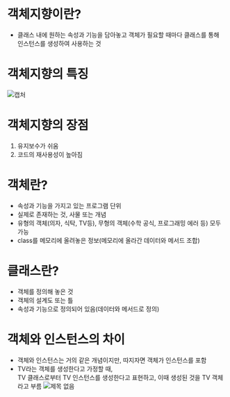 # 객체지향이란?
  - 클래스 내에 원하는 속성과 기능을 담아놓고 객체가 필요할 때마다 클래스를 통해 인스턴스를 생성하여 사용하는 것

# 객체지향의 특징
![캡처](https://github.com/user-attachments/assets/59d3ac41-4601-4048-850d-d1b3273f6f44)

# 객체지향의 장점
   1. 유지보수가 쉬움
   2. 코드의 재사용성이 높아짐

# 객체란?
  - 속성과 기능을 가지고 있는 프로그램 단위
  - 실제로 존재하는 것, 사물 또는 개념
  - 유형의 객체(의자, 식탁, TV등), 무형의 객체(수학 공식, 프로그래밍 에러 등) 모두 가능
  - class를 메모리에 올려놓은 정보(메모리에 올라간 데이터와 메서드 조합)

# 클래스란?
  - 객체를 정의해 놓은 것
  - 객체의 설계도 또는 틀
  - 속성과 기능으로 정의되어 있음(데이터와 메서드로 정의)

# 객체와 인스턴스의 차이
  - 객체와 인스턴스는 거의 같은 개념이지만, 따지자면 객체가 인스턴스를 포함
  - TV라는 객체를 생성한다고 가정할 때, <br>
    TV 클래스로부터 TV 인스턴스를 생성한다고 표현하고, 이때 생성된 것을 TV 객체라고 부름
    ![제목 없음](https://github.com/KYOUNGBEOM/STUDY/assets/112946948/0865b0cf-59ee-4526-9ae2-6564d2bb19a1)


